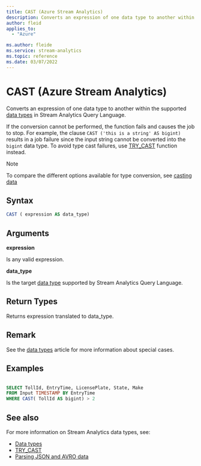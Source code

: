 ```yaml
---
title: CAST (Azure Stream Analytics)
description: Converts an expression of one data type to another within the supported types in Stream Analytics Query Language.
author: fleid
applies_to:
  - "Azure"

ms.author: fleide
ms.service: stream-analytics
ms.topic: reference
ms.date: 03/07/2022
---
```


# CAST (Azure Stream Analytics)

Converts an expression of one data type to another within the supported [data types](data-types-azure-stream-analytics.md) in Stream Analytics Query Language.

If the conversion cannot be performed, the function fails and causes the job to stop. For example, the clause `CAST ('this is a string' AS bigint)` results in a job failure since the input string cannot be converted into the `bigint` data type. To avoid type cast failures, use [TRY_CAST](try-cast-azure-stream-analytics.md) function instead.

> [!NOTE]
> To compare the different options available for type conversion, see [casting data](data-types-azure-stream-analytics.md#casting-data)

## Syntax

```SQL
CAST ( expression AS data_type)

```

## Arguments
 **expression**

 Is any valid expression.

 **data_type**

 Is the target [data type](data-types-azure-stream-analytics.md) supported by Stream Analytics Query Language.

## Return Types
 Returns expression translated to data_type.

## Remark

See the [data types](data-types-azure-stream-analytics.md) article for more information about special cases.
## Examples

```SQL

SELECT TollId, EntryTime, LicensePlate, State, Make
FROM Input TIMESTAMP BY EntryTime
WHERE CAST( TollId AS bigint) > 2

```

## See also
For more information on Stream Analytics data types, see:
- [Data types](data-types-azure-stream-analytics.md)
- [TRY_CAST](try-cast-azure-stream-analytics.md)
- [Parsing JSON and AVRO data](/azure/stream-analytics/stream-analytics-parsing-json)
